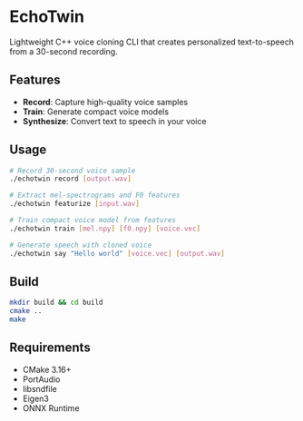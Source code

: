 # EchoTwin

Lightweight C++ voice cloning CLI that creates personalized text-to-speech from a 30-second recording.

## Features

- **Record**: Capture high-quality voice samples
- **Train**: Generate compact voice models
- **Synthesize**: Convert text to speech in your voice

## Usage

```bash
# Record 30-second voice sample
./echotwin record [output.wav]

# Extract mel-spectrograms and F0 features
./echotwin featurize [input.wav]

# Train compact voice model from features
./echotwin train [mel.npy] [f0.npy] [voice.vec]

# Generate speech with cloned voice
./echotwin say "Hello world" [voice.vec] [output.wav]
```

## Build

```bash
mkdir build && cd build
cmake ..
make
```

## Requirements

- CMake 3.16+
- PortAudio
- libsndfile
- Eigen3
- ONNX Runtime